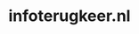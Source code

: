 ---
layout: post
title:  "infoterugkeer.nl"
internal_url:  "/dutchgov/infoterugkeer.nl.html"
subdomains_count: 2
all_subdomains_count: 3
urls_count: 2
ssl_rank: 0
http_rank: 80
url_link: /data/infoterugkeer.nl/urls.txt
all_subdomains_link: /data/infoterugkeer.nl/all_subdomains.txt
subdomains_link: /data/infoterugkeer.nl/subdomains.txt
categories: dutchgov
---